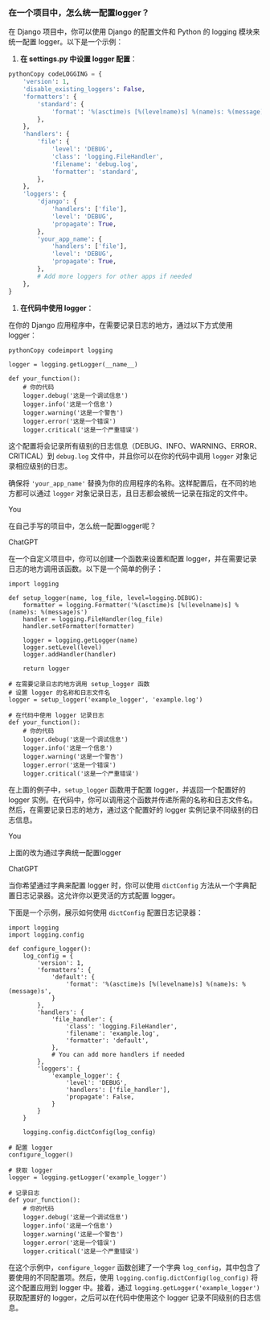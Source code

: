 ### 在一个项目中，怎么统一配置logger？



在 Django 项目中，你可以使用 Django 的配置文件和 Python 的 logging 模块来统一配置 logger。以下是一个示例：

1. **在 settings.py 中设置 logger 配置**：

```python
pythonCopy codeLOGGING = {
    'version': 1,
    'disable_existing_loggers': False,
    'formatters': {
        'standard': {
            'format': '%(asctime)s [%(levelname)s] %(name)s: %(message)s'
        },
    },
    'handlers': {
        'file': {
            'level': 'DEBUG',
            'class': 'logging.FileHandler',
            'filename': 'debug.log',
            'formatter': 'standard',
        },
    },
    'loggers': {
        'django': {
            'handlers': ['file'],
            'level': 'DEBUG',
            'propagate': True,
        },
        'your_app_name': {
            'handlers': ['file'],
            'level': 'DEBUG',
            'propagate': True,
        },
        # Add more loggers for other apps if needed
    },
}
```

1. **在代码中使用 logger**：

在你的 Django 应用程序中，在需要记录日志的地方，通过以下方式使用 logger：

```
pythonCopy codeimport logging

logger = logging.getLogger(__name__)

def your_function():
    # 你的代码
    logger.debug('这是一个调试信息')
    logger.info('这是一个信息')
    logger.warning('这是一个警告')
    logger.error('这是一个错误')
    logger.critical('这是一个严重错误')
```

这个配置将会记录所有级别的日志信息（DEBUG、INFO、WARNING、ERROR、CRITICAL）到 `debug.log` 文件中，并且你可以在你的代码中调用 `logger` 对象记录相应级别的日志。

确保将 `'your_app_name'` 替换为你的应用程序的名称。这样配置后，在不同的地方都可以通过 `logger` 对象记录日志，且日志都会被统一记录在指定的文件中。



You

在自己手写的项目中，怎么统一配置logger呢？

ChatGPT

在一个自定义项目中，你可以创建一个函数来设置和配置 logger，并在需要记录日志的地方调用该函数。以下是一个简单的例子：

```
import logging

def setup_logger(name, log_file, level=logging.DEBUG):
    formatter = logging.Formatter('%(asctime)s [%(levelname)s] %(name)s: %(message)s')
    handler = logging.FileHandler(log_file)
    handler.setFormatter(formatter)

    logger = logging.getLogger(name)
    logger.setLevel(level)
    logger.addHandler(handler)

    return logger

# 在需要记录日志的地方调用 setup_logger 函数
# 设置 logger 的名称和日志文件名
logger = setup_logger('example_logger', 'example.log')

# 在代码中使用 logger 记录日志
def your_function():
    # 你的代码
    logger.debug('这是一个调试信息')
    logger.info('这是一个信息')
    logger.warning('这是一个警告')
    logger.error('这是一个错误')
    logger.critical('这是一个严重错误')
```

在上面的例子中，`setup_logger` 函数用于配置 logger，并返回一个配置好的 logger 实例。在代码中，你可以调用这个函数并传递所需的名称和日志文件名。然后，在需要记录日志的地方，通过这个配置好的 logger 实例记录不同级别的日志信息。

You

上面的改为通过字典统一配置logger

ChatGPT

当你希望通过字典来配置 logger 时，你可以使用 `dictConfig` 方法从一个字典配置日志记录器。这允许你以更灵活的方式配置 logger。

下面是一个示例，展示如何使用 `dictConfig` 配置日志记录器：

```
import logging
import logging.config

def configure_logger():
    log_config = {
        'version': 1,
        'formatters': {
            'default': {
                'format': '%(asctime)s [%(levelname)s] %(name)s: %(message)s',
            }
        },
        'handlers': {
            'file_handler': {
                'class': 'logging.FileHandler',
                'filename': 'example.log',
                'formatter': 'default',
            },
            # You can add more handlers if needed
        },
        'loggers': {
            'example_logger': {
                'level': 'DEBUG',
                'handlers': ['file_handler'],
                'propagate': False,
            }
        }
    }

    logging.config.dictConfig(log_config)

# 配置 logger
configure_logger()

# 获取 logger
logger = logging.getLogger('example_logger')

# 记录日志
def your_function():
    # 你的代码
    logger.debug('这是一个调试信息')
    logger.info('这是一个信息')
    logger.warning('这是一个警告')
    logger.error('这是一个错误')
    logger.critical('这是一个严重错误')
```

在这个示例中，`configure_logger` 函数创建了一个字典 `log_config`，其中包含了要使用的不同配置项。然后，使用 `logging.config.dictConfig(log_config)` 将这个配置应用到 logger 中。接着，通过 `logging.getLogger('example_logger')` 获取配置好的 logger，之后可以在代码中使用这个 logger 记录不同级别的日志信息。








